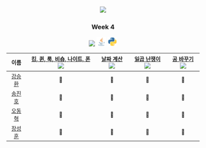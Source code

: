 <div align="center">
  <h3><img src="https://user-images.githubusercontent.com/46666296/133788774-1bba4108-db05-4d35-88ac-e355f29040a0.png"></h3>

  ### <center>**Week 4**</center>
  <!--CPP-->
  <img src="https://media.vlpt.us/images/seungju0000/post/0bb96d2c-93ff-4415-86ea-f6c71b40260b/img%20(1).png" height="25">
  <!--Java-->
  <img src="https://raw.githubusercontent.com/vscode-icons/vscode-icons/master/icons/file_type_jar.svg" height="25"/>
  <!--Python-->
  <img src="https://raw.githubusercontent.com/vscode-icons/vscode-icons/master/icons/file_type_python.svg" height="25"/>

  <!--문제를 풀었으면 위의 아이콘 중에 하나를 복사해서 붙여넣기-->
  <!--링크 삽입할 때 Forked Repo(개인 저장소)가 아닌 Remote Repo(원본 저장소) 주소를 붙여넣을 것-->
  <!--주소를 붙여넣는 방법 대신에 './파일명.cpp', './파일명.java', './파일명.py'처럼 링크를 연결해주는 방법이 더 편함-->
  |                    이름                    |[킹, 퀸, 룩, 비숍, 나이트, 폰 <img src="https://d2gd6pc034wcta.cloudfront.net/tier/1.svg" height="13">](https://www.acmicpc.net/problem/3003)|[날짜 계산 <img src="https://d2gd6pc034wcta.cloudfront.net/tier/6.svg" height="13">](https://www.acmicpc.net/problem/1476)|[일곱 난쟁이 <img src="https://d2gd6pc034wcta.cloudfront.net/tier/4.svg" height="13">](https://www.acmicpc.net/problem/2309)|[공 바꾸기 <img src="https://d2gd6pc034wcta.cloudfront.net/tier/4.svg" height="13">](https://www.acmicpc.net/problem/10813)
  |:-----------------------------------------:|:---:|:---:|:---:|:---:|
  | [강승환](https://github.com/kangshwan)     | 🧠 | 🧠 | 🧠 | 🧠 |
  | [송진호](https://github.com/sth4881)       | 🧠 | 🧠 | 🧠 | 🧠 |
  | [오동혁](https://github.com/97DongHyeokOH) | 🧠 | 🧠 | 🧠 | 🧠 |
  | [장성훈](https://github.com/jsh9611)       | 🧠 | 🧠 | 🧠 | 🧠 |
</div>
